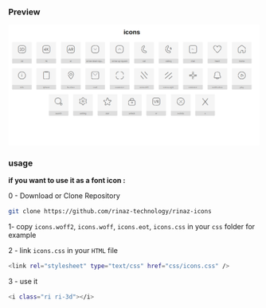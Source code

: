 ### Preview

![screenshot](screenshot.png)

### usage 

**if you want to use it as a font icon :**

0 - Download or Clone Repository

```bash
git clone https://github.com/rinaz-technology/rinaz-icons
```

1- copy `icons.woff2`, `icons.woff`,  `icons.eot`, `icons.css`  in your `css` folder for example

2 - link `icons.css` in your `HTML` file 

```bash
<link rel="stylesheet" type="text/css" href="css/icons.css" />
```


3 - use it 

```bash
<i class="ri ri-3d"></i>
```